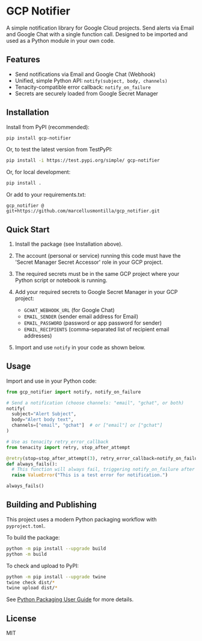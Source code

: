 # GCP Notifier

A simple notification library for Google Cloud projects. Send alerts via Email and Google Chat with a single function call. Designed to be imported and used as a Python module in your own code.

## Features

- Send notifications via Email and Google Chat (Webhook)
- Unified, simple Python API: `notify(subject, body, channels)`
- Tenacity-compatible error callback: `notify_on_failure`
- Secrets are securely loaded from Google Secret Manager

## Installation

Install from PyPI (recommended):

```sh
pip install gcp-notifier
```

Or, to test the latest version from TestPyPI:

```sh
pip install -i https://test.pypi.org/simple/ gcp-notifier
```

Or, for local development:

```sh
pip install .
```

Or add to your requirements.txt:

```text
gcp_notifier @ git+https://github.com/marcellusmontilla/gcp_notifier.git
```

## Quick Start

1. Install the package (see Installation above).

2. The account (personal or service) running this code must have the 'Secret Manager Secret Accessor' role in your GCP project.

3. The required secrets must be in the same GCP project where your Python script or notebook is running.

4. Add your required secrets to Google Secret Manager in your GCP project:

   - `GCHAT_WEBHOOK_URL` (for Google Chat)
   - `EMAIL_SENDER` (sender email address for Email)
   - `EMAIL_PASSWORD` (password or app password for sender)
   - `EMAIL_RECIPIENTS` (comma-separated list of recipient email addresses)

5. Import and use `notify` in your code as shown below.

## Usage

Import and use in your Python code:

```python
from gcp_notifier import notify, notify_on_failure

# Send a notification (choose channels: "email", "gchat", or both)
notify(
  subject="Alert Subject",
  body="Alert body text",
  channels=["email", "gchat"]  # or ["email"] or ["gchat"]
)

# Use as tenacity retry_error_callback
from tenacity import retry, stop_after_attempt

@retry(stop=stop_after_attempt(3), retry_error_callback=notify_on_failure)
def always_fails():
  # This function will always fail, triggering notify_on_failure after retries
  raise ValueError("This is a test error for notification.")

always_fails()
```

## Building and Publishing

This project uses a modern Python packaging workflow with `pyproject.toml`.

To build the package:

```sh
python -m pip install --upgrade build
python -m build
```

To check and upload to PyPI:

```sh
python -m pip install --upgrade twine
twine check dist/*
twine upload dist/*
```

See [Python Packaging User Guide](https://packaging.python.org/en/latest/tutorials/packaging-projects/) for more details.

## License

MIT
